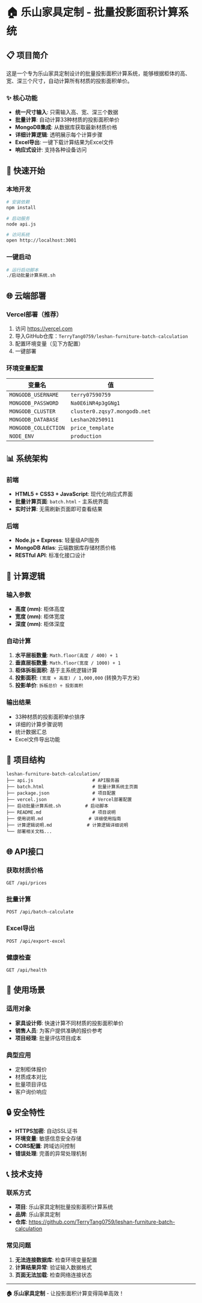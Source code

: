 # 🏠 乐山家具定制 - 批量投影面积计算系统

## 📋 项目简介

这是一个专为乐山家具定制设计的批量投影面积计算系统，能够根据柜体的高、宽、深三个尺寸，自动计算所有材质的投影面积单价。

### ✨ 核心功能
- **统一尺寸输入**: 只需输入高、宽、深三个数据
- **批量计算**: 自动计算33种材质的投影面积单价
- **MongoDB集成**: 从数据库获取最新材质价格
- **详细计算逻辑**: 透明展示每个计算步骤
- **Excel导出**: 一键下载计算结果为Excel文件
- **响应式设计**: 支持各种设备访问

## 🚀 快速开始

### 本地开发
```bash
# 安装依赖
npm install

# 启动服务
node api.js

# 访问系统
open http://localhost:3001
```

### 一键启动
```bash
# 运行启动脚本
./启动批量计算系统.sh
```

## 🌐 云端部署

### Vercel部署（推荐）
1. 访问 https://vercel.com
2. 导入GitHub仓库：`TerryTang0759/leshan-furniture-batch-calculation`
3. 配置环境变量（见下方配置）
4. 一键部署

### 环境变量配置
| 变量名 | 值 |
|--------|-----|
| `MONGODB_USERNAME` | `terry07590759` |
| `MONGODB_PASSWORD` | `Na0E6iNR4p3gGNg1` |
| `MONGODB_CLUSTER` | `cluster0.zqsy7.mongodb.net` |
| `MONGODB_DATABASE` | `Leshan20250911` |
| `MONGODB_COLLECTION` | `price_template` |
| `NODE_ENV` | `production` |

## 📊 系统架构

### 前端
- **HTML5 + CSS3 + JavaScript**: 现代化响应式界面
- **批量计算页面**: `batch.html` - 主系统界面
- **实时计算**: 无需刷新页面即可查看结果

### 后端
- **Node.js + Express**: 轻量级API服务
- **MongoDB Atlas**: 云端数据库存储材质价格
- **RESTful API**: 标准化接口设计

## 🔧 计算逻辑

### 输入参数
- **高度 (mm)**: 柜体高度
- **宽度 (mm)**: 柜体宽度  
- **深度 (mm)**: 柜体深度

### 自动计算
1. **水平层板数量**: `Math.floor(高度 / 400) + 1`
2. **垂直层板数量**: `Math.floor(宽度 / 1000) + 1`
3. **柜体拆板面积**: 基于主系统逻辑计算
4. **投影面积**: `(宽度 × 高度) / 1,000,000` (转换为平方米)
5. **投影单价**: `拆板总价 ÷ 投影面积`

### 输出结果
- 33种材质的投影面积单价排序
- 详细的计算步骤说明
- 统计数据汇总
- Excel文件导出功能

## 📁 项目结构

```
leshan-furniture-batch-calculation/
├── api.js                      # API服务器
├── batch.html                  # 批量计算系统主页面
├── package.json                # 项目配置
├── vercel.json                 # Vercel部署配置
├── 启动批量计算系统.sh         # 启动脚本
├── README.md                   # 项目说明
├── 使用说明.md                 # 详细使用指南
├── 计算逻辑说明.md             # 计算逻辑详细说明
└── 部署相关文档...
```

## 🌐 API接口

### 获取材质价格
```
GET /api/prices
```

### 批量计算
```
POST /api/batch-calculate
```

### Excel导出
```
POST /api/export-excel
```

### 健康检查
```
GET /api/health
```

## 🎯 使用场景

### 适用对象
- **家具设计师**: 快速计算不同材质的投影面积单价
- **销售人员**: 为客户提供准确的报价参考
- **项目经理**: 批量评估项目成本

### 典型应用
- 定制柜体报价
- 材质成本对比
- 批量项目评估
- 客户询价响应

## 🔒 安全特性

- **HTTPS加密**: 自动SSL证书
- **环境变量**: 敏感信息安全存储
- **CORS配置**: 跨域访问控制
- **错误处理**: 完善的异常处理机制

## 📞 技术支持

### 联系方式
- **项目**: 乐山家具定制批量投影面积计算系统
- **品牌**: 乐山家具定制
- **仓库**: https://github.com/TerryTang0759/leshan-furniture-batch-calculation

### 常见问题
1. **无法连接数据库**: 检查环境变量配置
2. **计算结果异常**: 验证输入数据格式
3. **页面无法加载**: 检查网络连接状态

---

**🏠 乐山家具定制** - 让投影面积计算变得简单高效！